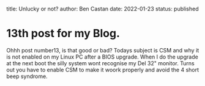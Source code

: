 title: Unlucky or not?
author: Ben Castan
date: 2022-01-23
status: published

# 13th post for my Blog.
Ohhh post number13, is that good or bad? 
Todays subject is CSM and why it is not enabled on my Linux PC after a BIOS upgrade.
When I do the upgrade at the next boot the silly system wont recognise my Del 32" monitor. Turns out you have to enable CSM to make it woork properly and avoid the 4 short beep syndrome.